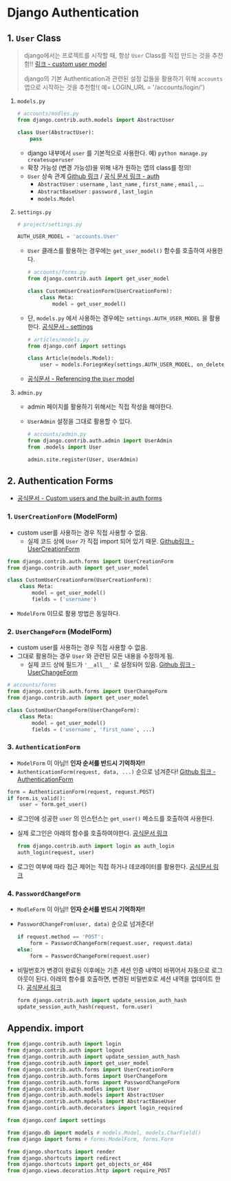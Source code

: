 # Django Authentication

## 1. `User` Class

> django에서는 프로젝트를 시작할 때, 항상 `User` Class를 직접 만드는 것을 추천함!! [링크 - custom user model](https://docs.djangoproject.com/en/2.2/topics/auth/customizing/#substituting-a-custom-user-model)
>
> django의 기본 Authentication과 관련된 설정 값들을 활용하기 위해 `accounts` 앱으로 시작하는 것을 추천함!( 예= LOGIN_URL = '/accounts/login/')

1. `models.py`

   ```python
   # accounts/modles.py
   from django.contrib.auth.models import AbstractUser
   
   class User(AbstractUser):
       pass
   ```

   * django 내부에서 `user` 를 기본적으로 사용한다. 예) `python manage.py createsuperuser`
   * 확장 가능성 (변경 가능성)을 위해 내가 원하는 앱의 class를 정의!
   * `User` 상속 관계 [Github 링크](https://github.com/django/django/blob/master/django/contrib/auth/models.py#L384) / [공식 문서 링크 - auth](https://docs.djangoproject.com/en/2.2/ref/contrib/auth/#fields)
     *  `AbstractUser`  : `username` , `last_name` , `first_name` , `email` , ...
     *  `AbstractBaseUser` : `password` , `last_login`
     * `models.Model`

2. `settings.py`

   ```python
   # project/settings.py
   
   AUTH_USER_MODEL = 'accounts.User'
   ```

   * `User` 클래스를 활용하는 경우에는 `get_user_model()` 함수를 호출하여 사용한다.

     ```python
     # accounts/forms.py
     from django.contrib.auth import get_user_model
     
     class CustomUserCreationForm(UserCreationForm):
         class Meta:
             model = get_user_model()
     ```

     

   * 단, `models.py` 에서 사용하는 경우에는  `settings.AUTH_USER_MODEL` 을 활용한다. [공식문서 - settings](https://docs.djangoproject.com/en/2.2/ref/settings/#auth-user-model)

     ```python
     # articles/models.py
     from django.conf import settings
     
     class Article(models.Model):
         user = models.ForiegnKey(settings.AUTH_USER_MODEL, on_delete=models.CASCADE)
     ```
     
   * [공식문서 - Referencing the `User` model](https://docs.djangoproject.com/en/2.2/topics/auth/customizing/#referencing-the-user-model)

3. `admin.py`

   * admin 페이지를 활용하기 위해서는 직접 작성을 해야한다.

   * `UserAdmin` 설정을 그대로 활용할 수 있다.

     ```python
     # accounts/admin.py
     from django.contrib.auth.admin import UserAdmin
     from .models import User
     
     admin.site.register(User, UserAdmin)
     ```

     

## 2. Authentication Forms

* [공식문서 - Custom users and the built-in auth forms](https://docs.djangoproject.com/en/2.2/topics/auth/customizing/#custom-users-and-the-built-in-auth-forms)

### 1. `UserCreationForm` (ModelForm)

* custom user를 사용하는 경우 직접 사용할 수 없음.
  * 실제 코드 상에 `User` 가 직접 import 되어 있기 때문. [Github링크 - UserCreationForm](https://github.com/django/django/blob/master/django/contrib/auth/forms.py#L94)

```python
from django.contrib.auth.forms import UserCreationForm
from django.contrib.auth import get_user_model

class CustomUserCreationForm(UserCreationForm):
    class Meta:
        model = get_user_model()
        fields = ('username')
```

* `ModelForm` 이므로 활용 방법은 동일하다.

### 2. `UserChangeForm` (ModelForm)

* custom user를 사용하는 경우 직접 사용할  수 없음.
* 그대로 활용하는 경우 `User` 와 관련된 모든 내용을 수정하게 됨.
  * 실제 코드 상에 필드가 `'__all__'` 로 설정되어 있음. [Github 링크 - UserChangeForm](https://github.com/django/django/blob/master/django/contrib/auth/forms.py#L144)

```python
# accounts/forms
from django.contrib.auth.forms import UserChangeForm
from django.contrib.auth import get_user_model

class CustomUserChangeForm(UserChangeForm):
    class Meta:
        model = get_user_model()
        fields = ('username', 'first_name', ...)
```



### 3. `AuthenticationForm`

* `ModelForm` 이 아님!! **인자 순서를 반드시 기억하자!!**
* `AuthenticationForm(request, data, ...)` 순으로 넘겨준다! [Github 링크 - AuthenticationForm](https://github.com/django/django/blob/master/django/contrib/auth/forms.py#L183)

```python
form = AuthenticationForm(request, request.POST)
if form.is_valid():
    user = form.get_user()
```

* 로그인에 성공한 `user` 의 인스턴스는 `get_user()` 메소드를 호출하여 사용한다.

* 실제 로그인은 아래의 함수를 호출하여야한다. [공식문서 링크](https://docs.djangoproject.com/en/2.2/topics/auth/default/#how-to-log-a-user-in)

  ```python
  from django.contrib.auth import login as auth_login
  auth_login(request, user)
  ```

* 로그인 여부에 따라 접근 제어는 직접 하거나 데코레이터를 활용한다. [공식문서 링크](https://docs.djangoproject.com/en/2.2/topics/auth/default/#limiting-access-to-logged-in-users)

### 4. `PasswordChangeForm`

* `ModleForm` 이 아님!!  **인자 순서를 반드시 기억하자!!**

* `PasswordChangeFrom(user, data)` 순으로 넘겨준다!

  ```python
  if request.method == 'POST':
      form = PasswordChangeForm(request.user, request.data)
  else:
      form = PasswordChangeForm(request.user)
  ```

* 비밀번호가 변경이 완료된 이후에는 기존 세션 인증 내역이 바뀌어서 자동으로 로그아웃이 된다. 아래의 함수를 호출하면, 변경된 비밀번호로 세션 내역을 업데이트 한다. [공식문서 링크](https://docs.djangoproject.com/en/2.2/topics/auth/default/#session-invalidation-on-password-change)

  ```python
  form django.cotrib.auth import update_session_auth_hash
  update_session_auth_hash(request, form.user)
  ```



## Appendix. import

```python
from django.contrib.auth import login
from django.contrib.auth import logout
from django.contrib.auth import update_session_auth_hash
from django.contrib.auth import get_user_model
from django.contrib.auth.forms import UserCreationForm
from django.contrib.auth.forms import UserChangeForm
from django.contrib.auth.forms import PasswordChangeForm
from django.contrib.auth.modles import User
from django.contrib.auth.models import AbstractUser
from django.contrib.auth.mpdels import AbstractBaseUser
from django.contirb.auth.decorators import login_required
```

```python
from django.conf import settings
```

```python
from django.db import models # models.Model, models.CharField()
from django import forms # forms.ModelForm, forms.Form
```

```python
from django.shortcuts import render
from django.shortcuts import redirect
from django.shortcuts import get_objects_or_404
from django.views.decoratios.http import require_POST
```

